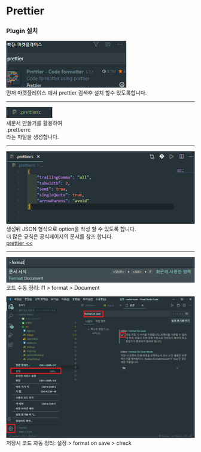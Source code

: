# Prettier

### Plugin 설치

![pretter](image/prettier1.png)  
먼저 마켓플레이스 에서 prettier 검색후 설치 할수 있도록합니다.

---

![pretter](image/prettier2.png)  
새문서 만들기를 활용하여  
.prettierrc  
라는 파일을 생성합니다.

---

![pretter](image/prettier3.png)  
생성뒤 JSON 형식으로 option을 작성 할 수 있도록 합니다.  
더 많은 규칙은 공식페이지의 문서를 참조 합니다.  
[prettier <<](https://prettier.io/docs/en/options.html)

---

![pretter](image/prettier4.png)  
코드 수동 정리: f1 > format > Document

![pretter](image/prettier5.png)
저장시 코드 자동 정리: 설정 > format on save > check
